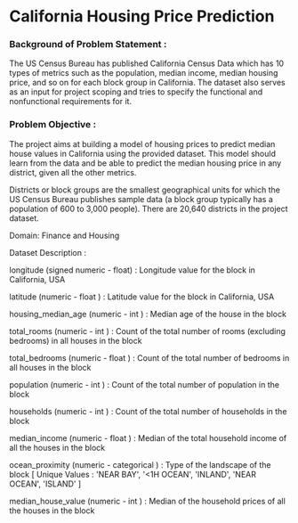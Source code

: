 
# California Housing Price Prediction

### Background of Problem Statement :

The US Census Bureau has published California Census Data which has 10 types of metrics such as the population, median income, median housing price, and so on for each block group in California. The dataset also serves as an input for project scoping and tries to specify the functional and nonfunctional requirements for it.

### Problem Objective :

The project aims at building a model of housing prices to predict median house values in California using the provided dataset. This model should learn from the data and be able to predict the median housing price in any district, given all the other metrics.

Districts or block groups are the smallest geographical units for which the US Census Bureau
publishes sample data (a block group typically has a population of 600 to 3,000 people). There are 20,640 districts in the project dataset.

Domain: Finance and Housing

Dataset Description :


longitude	(signed numeric - float) : Longitude value for the block in California, USA

latitude	(numeric - float ) : Latitude value for the block in California, USA

housing_median_age	(numeric - int ) : Median age of the house in the block

total_rooms	(numeric - int ) : Count of the total number of rooms (excluding bedrooms) in all houses in the block

total_bedrooms	(numeric - float ) : Count of the total number of bedrooms in all houses in the block

population	(numeric - int ) : Count of the total number of population in the block

households	(numeric - int ) : Count of the total number of households in the block

median_income	(numeric - float ) : Median of the total household income of all the houses in the block

ocean_proximity	(numeric - categorical ) : Type of the landscape of the block [ Unique Values : 'NEAR BAY', '<1H OCEAN', 'INLAND', 'NEAR OCEAN', 'ISLAND'  ]

median_house_value	(numeric - int ) : Median of the household prices of all the houses in the block

